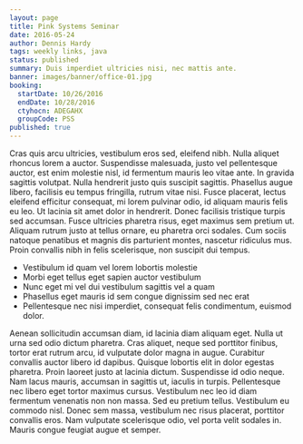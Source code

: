 ```yaml
---
layout: page
title: Pink Systems Seminar
date: 2016-05-24
author: Dennis Hardy
tags: weekly links, java
status: published
summary: Duis imperdiet ultricies nisi, nec mattis ante.
banner: images/banner/office-01.jpg
booking:
  startDate: 10/26/2016
  endDate: 10/28/2016
  ctyhocn: ADEGAHX
  groupCode: PSS
published: true
---
```

Cras quis arcu ultricies, vestibulum eros sed, eleifend nibh. Nulla aliquet rhoncus lorem a auctor. Suspendisse malesuada, justo vel pellentesque auctor, est enim molestie nisl, id fermentum mauris leo vitae ante. In gravida sagittis volutpat. Nulla hendrerit justo quis suscipit sagittis. Phasellus augue libero, facilisis eu tempus fringilla, rutrum vitae nisi. Fusce placerat, lectus eleifend efficitur consequat, mi lorem pulvinar odio, id aliquam mauris felis eu leo. Ut lacinia sit amet dolor in hendrerit. Donec facilisis tristique turpis sed accumsan. Fusce ultricies pharetra risus, eget maximus sem pretium ut. Aliquam rutrum justo at tellus ornare, eu pharetra orci sodales. Cum sociis natoque penatibus et magnis dis parturient montes, nascetur ridiculus mus. Proin convallis nibh in felis scelerisque, non suscipit dui tempus.

* Vestibulum id quam vel lorem lobortis molestie
* Morbi eget tellus eget sapien auctor vestibulum
* Nunc eget mi vel dui vestibulum sagittis vel a quam
* Phasellus eget mauris id sem congue dignissim sed nec erat
* Pellentesque nec nisi imperdiet, consequat felis condimentum, euismod dolor.

Aenean sollicitudin accumsan diam, id lacinia diam aliquam eget. Nulla ut urna sed odio dictum pharetra. Cras aliquet, neque sed porttitor finibus, tortor erat rutrum arcu, id vulputate dolor magna in augue. Curabitur convallis auctor libero id dapibus. Quisque lobortis elit in dolor egestas pharetra. Proin laoreet justo at lacinia dictum. Suspendisse id odio neque. Nam lacus mauris, accumsan in sagittis ut, iaculis in turpis. Pellentesque nec libero eget tortor maximus cursus. Vestibulum nec leo id diam fermentum venenatis non non massa. Sed eu pretium tellus. Vestibulum eu commodo nisl. Donec sem massa, vestibulum nec risus placerat, porttitor convallis eros. Nam vulputate scelerisque odio, vel porta velit sodales in. Mauris congue feugiat augue et semper.
